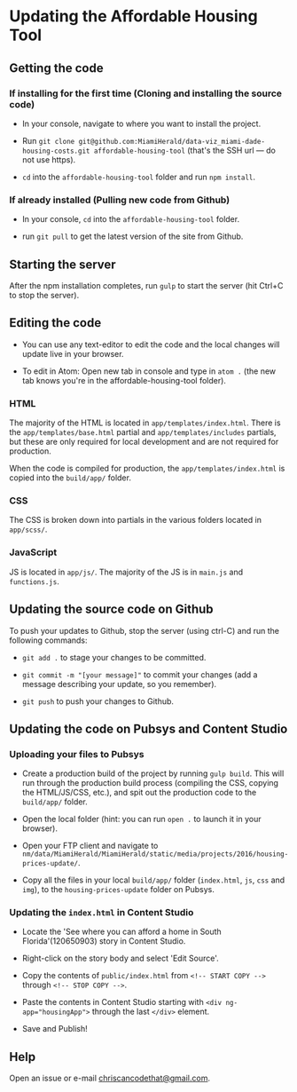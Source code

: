 # Updating the Affordable Housing Tool

## Getting the code

### If installing for the first time (Cloning and installing the source code)

* In your console, navigate to where you want to install the project.

* Run `git clone git@github.com:MiamiHerald/data-viz_miami-dade-housing-costs.git affordable-housing-tool` (that's the SSH url — do not use https).

* `cd` into the `affordable-housing-tool` folder and run `npm install`.

### If already installed (Pulling new code from Github)

* In your console, `cd` into the `affordable-housing-tool` folder.

* run `git pull` to get the latest version of the site from Github.

## Starting the server

After the npm installation completes, run `gulp` to start the server (hit Ctrl+C to stop the server).

## Editing the code

* You can use any text-editor to edit the code and the local changes will update live in your browser.

* To edit in Atom: Open new tab in console and type in `atom .` (the new tab knows you're in the affordable-housing-tool folder).

### HTML

The majority of the HTML is located in `app/templates/index.html`.  There is the `app/templates/base.html` partial and `app/templates/includes` partials, but these are only required for local development and are not required for production.

When the code is compiled for production, the `app/templates/index.html` is copied into the `build/app/` folder.

### CSS

The CSS is broken down into partials in the various folders located in `app/scss/`.

### JavaScript

JS is located in `app/js/`.  The majority of the JS is in `main.js` and `functions.js`.

## Updating the source code on Github

To push your updates to Github, stop the server (using ctrl-C) and run the following commands:

* `git add .` to stage your changes to be committed.

* `git commit -m "[your message]"` to commit your changes (add a message describing your update, so you remember).

* `git push` to push your changes to Github.

## Updating the code on Pubsys and Content Studio

### Uploading your files to Pubsys

* Create a production build of the project by running `gulp build`.  This will run through the production build process (compiling the CSS, copying the HTML/JS/CSS, etc.), and spit out the production code to the `build/app/` folder.

* Open the local folder (hint: you can run `open .` to launch it in your browser).

* Open your FTP client and navigate to `nm/data/MiamiHerald/MiamiHerald/static/media/projects/2016/housing-prices-update/`.

* Copy all the files in your local `build/app/` folder (`index.html`, `js`, `css` and `img`), to the `housing-prices-update` folder on Pubsys.

### Updating the `index.html` in Content Studio

* Locate the 'See where you can afford a home in South Florida'(120650903) story in Content Studio.

* Right-click on the story body and select 'Edit Source'.

* Copy the contents of `public/index.html` from `<!-- START COPY -->` through `<!-- STOP COPY -->`.

* Paste the contents in Content Studio starting with `<div ng-app="housingApp">` through the last `</div>` element.

* Save and Publish!

## Help

Open an issue or e-mail chriscancodethat@gmail.com.
